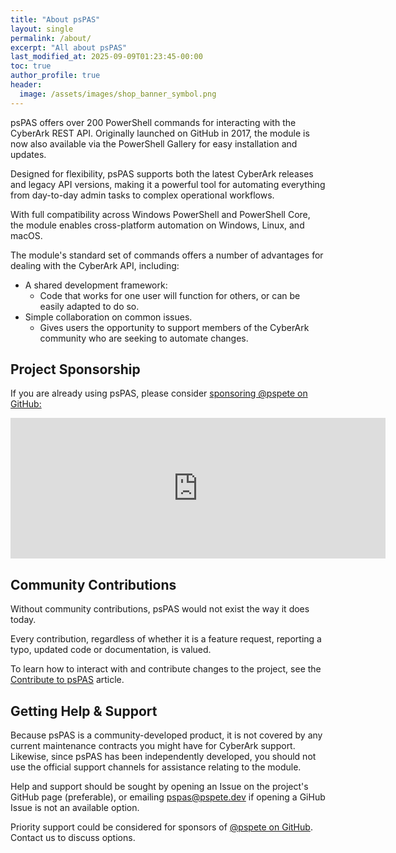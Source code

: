 ```yaml
---
title: "About psPAS"
layout: single
permalink: /about/
excerpt: "All about psPAS"
last_modified_at: 2025-09-09T01:23:45-00:00
toc: true
author_profile: true
header:
  image: /assets/images/shop_banner_symbol.png
---
```


psPAS offers over 200 PowerShell commands for interacting with the CyberArk REST API. Originally launched on GitHub in 2017, the module is now also available via the PowerShell Gallery for easy installation and updates.

Designed for flexibility, psPAS supports both the latest CyberArk releases and legacy API versions, making it a powerful tool for automating everything from day-to-day admin tasks to complex operational workflows.

With full compatibility across Windows PowerShell and PowerShell Core, the module enables cross-platform automation on Windows, Linux, and macOS.

The module's standard set of commands offers a number of advantages for dealing with the CyberArk API, including:

- A shared development framework: 
  - Code that works for one user will function for others, or can be easily adapted to do so.
- Simple collaboration on common issues.
  - Gives users the opportunity to support members of the CyberArk community who are seeking to automate changes.

## Project Sponsorship

If you are already using psPAS, please consider <a href="https://github.com/sponsors/pspete">sponsoring @pspete on GitHub:</a>
<iframe src="https://github.com/sponsors/pspete/card" title="Sponsor pspete" height="225" width="600" style="border: 0;"></iframe>

## Community Contributions

Without community contributions, psPAS would not exist the way it does today.

Every contribution, regardless of whether it is a feature request, reporting a typo, updated code or documentation, is valued.

To learn how to interact with and contribute changes to the project, see the [Contribute to psPAS][Contributing] article.

[Contributing]:https://pspas.pspete.dev/articles/contribute-to-pspas/

## Getting Help & Support

Because psPAS is a community-developed product, it is not covered by any current maintenance contracts you might have for CyberArk support. Likewise, since psPAS has been independently developed, you should not use the official support channels for assistance relating to the module.

Help and support should be sought by opening an Issue on the project's GitHub page (preferable), or emailing <a href="mailto:pspas@pspete.dev">pspas@pspete.dev</a> if opening a GiHub Issue is not an available option.

Priority support could be considered for sponsors of <a href="https://github.com/sponsors/pspete">@pspete on GitHub</a>. Contact us to discuss options.
